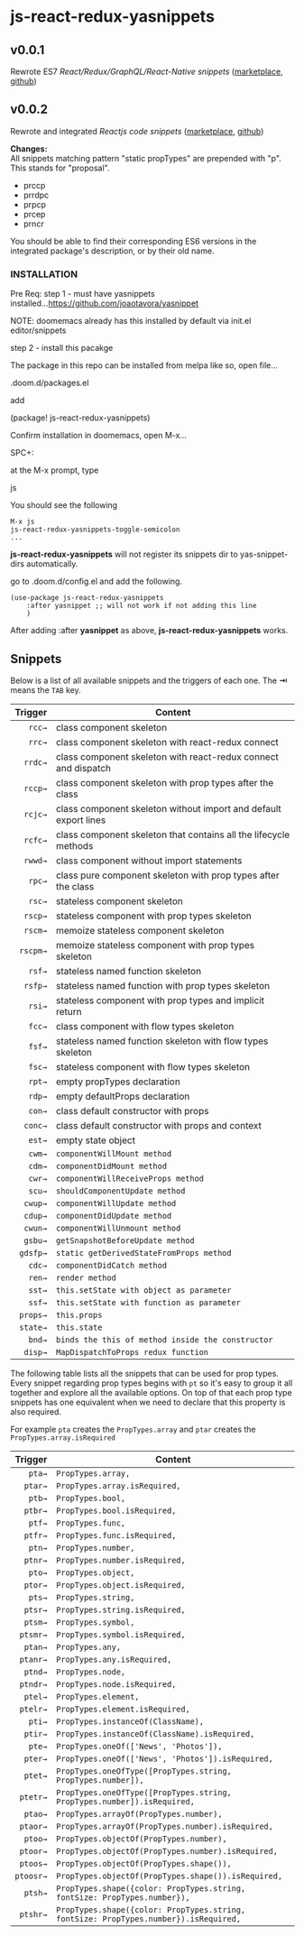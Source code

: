 # js-react-redux-yasnippets

## v0.0.1
Rewrote ES7 *React/Redux/GraphQL/React-Native snippets*
  ([marketplace](https://marketplace.visualstudio.com/items?itemName=dsznajder.es7-react-js-snippets),
  [github](https://github.com/dsznajder/vscode-es7-javascript-react-snippets))

## v0.0.2
Rewrote and integrated *Reactjs code snippets*
  ([marketplace](https://marketplace.visualstudio.com/items?itemName=xabikos.ReactSnippets),
  [github](https://github.com/xabikos/vscode-react))

**Changes:**  
All snippets matching pattern "static propTypes" are prepended with "p". This
stands for "proposal".
- prccp
- prrdpc
- prpcp
- prcep
- prncr

You should be able to find their corresponding ES6 versions in the integrated
package's description, or by their old name.

### INSTALLATION

Pre Req:
step 1 - must have yasnippets installed...https://github.com/joaotavora/yasnippet

NOTE: doomemacs already has this installed by default via init.el editor/snippets

step 2 - install this pacakge

The package in this repo can be installed from melpa like so, open file...

 .doom.d/packages.el

add

(package! js-react-redux-yasnippets)

Confirm installation in doomemacs, open M-x...

SPC+:

at the M-x prompt, type

js

You should see the following

```
M-x js
js-react-redux-yasnippets-toggle-semicolon
...
```

**js-react-redux-yasnippets** will not register its snippets dir to yas-snippet-dirs automatically.

go to .doom.d/config.el and add the following.

```
(use-package js-react-redux-yasnippets
    :after yasnippet ;; will not work if not adding this line
    )
```
After adding :after **yasnippet** as above, **js-react-redux-yasnippets** works.

## Snippets

Below is a list of all available snippets and the triggers of each one. The **⇥** means the `TAB` key.

|  Trigger | Content                                                          |
| -------: | ---------------------------------------------------------------- |
|   `rcc→` | class component skeleton                                         |
|   `rrc→` | class component skeleton with react-redux connect                |
|  `rrdc→` | class component skeleton with react-redux connect and dispatch   |
|  `rccp→` | class component skeleton with prop types after the class         |
|  `rcjc→` | class component skeleton without import and default export lines |
|  `rcfc→` | class component skeleton that contains all the lifecycle methods |
|  `rwwd→` | class component without import statements                        |
|   `rpc→` | class pure component skeleton with prop types after the class    |
|   `rsc→` | stateless component skeleton                                     |
|  `rscp→` | stateless component with prop types skeleton                     |
|  `rscm→` | memoize stateless component skeleton                             |
| `rscpm→` | memoize stateless component with prop types skeleton             |
|   `rsf→` | stateless named function skeleton                                |
|  `rsfp→` | stateless named function with prop types skeleton                |
|   `rsi→` | stateless component with prop types and implicit return          |
|   `fcc→` | class component with flow types skeleton                         |
|   `fsf→` | stateless named function skeleton with flow types skeleton       |
|   `fsc→` | stateless component with flow types skeleton                     |
|   `rpt→` | empty propTypes declaration                                      |
|   `rdp→` | empty defaultProps declaration                                   |
|   `con→` | class default constructor with props                             |
|  `conc→` | class default constructor with props and context                 |
|   `est→` | empty state object                                               |
|   `cwm→` | `componentWillMount method`                                      |
|   `cdm→` | `componentDidMount method`                                       |
|   `cwr→` | `componentWillReceiveProps method`                               |
|   `scu→` | `shouldComponentUpdate method`                                   |
|  `cwup→` | `componentWillUpdate method`                                     |
|  `cdup→` | `componentDidUpdate method`                                      |
|  `cwun→` | `componentWillUnmount method`                                    |
|  `gsbu→` | `getSnapshotBeforeUpdate method`                                 |
| `gdsfp→` | `static getDerivedStateFromProps method`                         |
|   `cdc→` | `componentDidCatch method`                                       |
|   `ren→` | `render method`                                                  |
|   `sst→` | `this.setState with object as parameter`                         |
|   `ssf→` | `this.setState with function as parameter`                       |
| `props→` | `this.props`                                                     |
| `state→` | `this.state`                                                     |
|   `bnd→` | `binds the this of method inside the constructor`                |
|  `disp→` | `MapDispatchToProps redux function`                              |

The following table lists all the snippets that can be used for prop types.
Every snippet regarding prop types begins with `pt` so it's easy to group it all together and explore all the available options.
On top of that each prop type snippets has one equivalent when we need to declare that this property is also required.

For example ```pta``` creates the ```PropTypes.array``` and ```ptar``` creates the ```PropTypes.array.isRequired```

| Trigger  | Content |
| -------: | ------- |
| `pta→`   | `PropTypes.array,` |
| `ptar→`  | `PropTypes.array.isRequired,` |
| `ptb→`   | `PropTypes.bool,` |
| `ptbr→`  | `PropTypes.bool.isRequired,` |
| `ptf→`   | `PropTypes.func,` |
| `ptfr→`  | `PropTypes.func.isRequired,` |
| `ptn→`   | `PropTypes.number,` |
| `ptnr→`  | `PropTypes.number.isRequired,` |
| `pto→`   | `PropTypes.object,` |
| `ptor→`  | `PropTypes.object.isRequired,` |
| `pts→`   | `PropTypes.string,` |
| `ptsr→`  | `PropTypes.string.isRequired,` |
| `ptsm→`  | `PropTypes.symbol,` |
| `ptsmr→` | `PropTypes.symbol.isRequired,` |
| `ptan→`  | `PropTypes.any,` |
| `ptanr→` | `PropTypes.any.isRequired,` |
| `ptnd→`  | `PropTypes.node,` |
| `ptndr→` | `PropTypes.node.isRequired,` |
| `ptel→`  | `PropTypes.element,` |
| `ptelr→` | `PropTypes.element.isRequired,` |
| `pti→`   | `PropTypes.instanceOf(ClassName),` |
| `ptir→`  | `PropTypes.instanceOf(ClassName).isRequired,` |
| `pte→`   | `PropTypes.oneOf(['News', 'Photos']),` |
| `pter→`  | `PropTypes.oneOf(['News', 'Photos']).isRequired,` |
| `ptet→`  | `PropTypes.oneOfType([PropTypes.string, PropTypes.number]),` |
| `ptetr→` | `PropTypes.oneOfType([PropTypes.string, PropTypes.number]).isRequired,` |
| `ptao→`  | `PropTypes.arrayOf(PropTypes.number),` |
| `ptaor→` | `PropTypes.arrayOf(PropTypes.number).isRequired,` |
| `ptoo→`  | `PropTypes.objectOf(PropTypes.number),` |
| `ptoor→` | `PropTypes.objectOf(PropTypes.number).isRequired,` |
| `ptoos→` | `PropTypes.objectOf(PropTypes.shape()),` |
| `ptoosr→`| `PropTypes.objectOf(PropTypes.shape()).isRequired,` |
| `ptsh→`  | `PropTypes.shape({color: PropTypes.string, fontSize: PropTypes.number}),` |
| `ptshr→` | `PropTypes.shape({color: PropTypes.string, fontSize: PropTypes.number}).isRequired,` |



